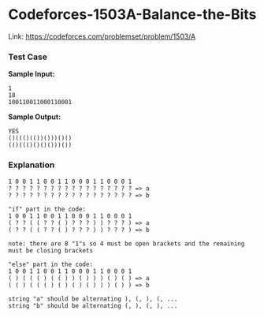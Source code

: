 # Codeforces-1503A-Balance-the-Bits
Link: https://codeforces.com/problemset/problem/1503/A
### Test Case
<b>Sample Input:</b>
```
1
18
100110011000110001
```
<b>Sample Output:</b>
```
YES
()((()(())()))()()
(()((()()()()))())
```
### Explanation
```
1 0 0 1 1 0 0 1 1 0 0 0 1 1 0 0 0 1
? ? ? ? ? ? ? ? ? ? ? ? ? ? ? ? ? ? => a
? ? ? ? ? ? ? ? ? ? ? ? ? ? ? ? ? ? => b

"if" part in the code: 
1 0 0 1 1 0 0 1 1 0 0 0 1 1 0 0 0 1
( ? ? ( ( ? ? ( ) ? ? ? ) ) ? ? ? ) => a
( ? ? ( ( ? ? ( ) ? ? ? ) ) ? ? ? ) => b

note: there are 8 "1"s so 4 must be open brackets and the remaining must be closing brackets

"else" part in the code:
1 0 0 1 1 0 0 1 1 0 0 0 1 1 0 0 0 1
( ) ( ( ( ) ( ( ) ) ( ) ) ) ( ) ( ) => a
( ( ) ( ( ( ) ( ) ( ) ( ) ) ) ( ) ) => b

string "a" should be alternating ), (, ), (, ...
string "b" should be alternating (, ), (, ), ...
```
